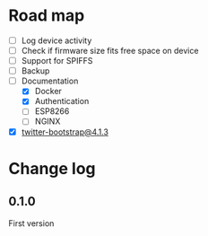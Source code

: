 # Road map

- [ ] Log device activity
- [ ] Check if firmware size fits free space on device
- [ ] Support for SPIFFS
- [ ] Backup
- [ ] Documentation
  - [x] Docker
  - [x] Authentication
  - [ ] ESP8266
  - [ ] NGINX

- [x] twitter-bootstrap@4.1.3

# Change log

## 0.1.0
First version